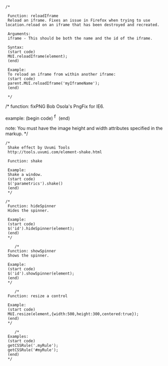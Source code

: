 	/*

	 Function: reloadIframe
	 Reload an iframe. Fixes an issue in Firefox when trying to use location.reload on an iframe that has been destroyed and recreated.

	 Arguments:
	 iframe - This should be both the name and the id of the iframe.

	 Syntax:
	 (start code)
	 MUI.reloadIframe(element);
	 (end)

	 Example:
	 To reload an iframe from within another iframe:
	 (start code)
	 parent.MUI.reloadIframe('myIframeName');
	 (end)

	 */
	 
/*
 function: fixPNG
 Bob Osola's PngFix for IE6.

 example:
 (begin code)
 <img src="xyz.png" alt="foo" width="10" height="20" onload="fixPNG(this)">
 (end)

 note:
 You must have the image height and width attributes specified in the markup.
 */

 	/*
	 Shake effect by Uvumi Tools
	 http://tools.uvumi.com/element-shake.html

	 Function: shake

	 Example:
	 Shake a window.
	 (start code)
	 $('parametrics').shake()
	 (end)
	 */

	/*
	 Function: hideSpinner
	 Hides the spinner.

	 Example:
	 (start code)
	 $('id').hideSpinner(element);
	 (end)
	 */

	 	/*
	 Function: showSpinner
	 Shows the spinner.

	 Example:
	 (start code)
	 $('id').showSpinner(element);
	 (end)
	 */

	 	/*
	 Function: resize a control

	 Example:
	 (start code)
	 MUI.resize(element,{width:500,height:300,centered:true});
	 (end)
	 */

	 	/*
	 Examples:
	 (start code)
	 getCSSRule('.myRule');
	 getCSSRule('#myRule');
	 (end)
	 */